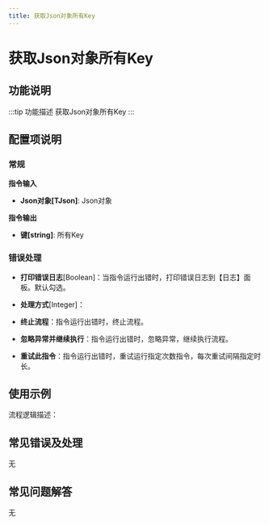```yaml
---
title: 获取Json对象所有Key
---
```


# 获取Json对象所有Key

## 功能说明

:::tip 功能描述
获取Json对象所有Key
:::

## 配置项说明

### 常规

**指令输入**

- **Json对象[TJson]**: Json对象


**指令输出**

- **键[string]**: 所有Key

### 错误处理

- **打印错误日志**[Boolean]：当指令运行出错时，打印错误日志到【日志】面板。默认勾选。

- **处理方式**[Integer]：

 - **终止流程**：指令运行出错时，终止流程。

 - **忽略异常并继续执行**：指令运行出错时，忽略异常，继续执行流程。

 - **重试此指令**：指令运行出错时，重试运行指定次数指令，每次重试间隔指定时长。

## 使用示例

流程逻辑描述：

## 常见错误及处理

无

## 常见问题解答

无

